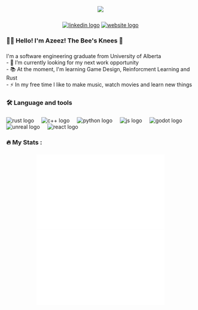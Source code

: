 <div align="center">
  <img height="150" src="https://avatars.githubusercontent.com/u/7690321?v=4"  />
</div>

###

<div align="center">
  
  [<img src="https://img.shields.io/static/v1?message=LinkedIn&logo=linkedin&label=&color=0077B5&logoColor=white&labelColor=&style=for-the-badge" height="25" alt="linkedin logo"  />](https://www.linkedin.com/in/aabass/)
  [<img src="https://img.shields.io/badge/web-azeez.me-brightgreen" height="25" alt="website logo"  />](https://azeez.me/)
  
</div>

###

<h3 align="left">👋🏾 Hello! I'm Azeez! The Bee's Knees 🐝 </h3>

###

<p align="left"> 
  I'm a software engineering graduate from University of Alberta  <br>
  - 🔭 I’m currently looking for my next work opportunity <br>
  - 📚 At the moment, I'm learning Game Design, Reinforcment Learning and Rust  <br>
  - ⚡ In my free time I like to make music, watch movies and learn new things
</p>

###

<h3 align="left">🛠 Language and tools</h3>

###

<div align="left">
  <img src="https://cdn.jsdelivr.net/gh/devicons/devicon/icons/rust/rust-original.svg" height="40" alt="rust logo"  />
  <img width="12" />  
  <img src="https://cdn.jsdelivr.net/gh/devicons/devicon/icons/cplusplus/cplusplus-original.svg" height="40" alt="c++ logo"  />
  <img width="12" />
  <img src="https://cdn.jsdelivr.net/gh/devicons/devicon/icons/python/python-original.svg" height="40" alt="python logo"  />
  <img width="12" />
  <img src="https://cdn.jsdelivr.net/gh/devicons/devicon/icons/javascript/javascript-original.svg" height="40" alt="js logo"  />
  <img width="12" />
  <img src="https://cdn.jsdelivr.net/gh/devicons/devicon/icons/godot/godot-original.svg" height="40" alt="godot logo"  />
  <img width="12" />
  <img src="https://cdn.jsdelivr.net/gh/devicons/devicon/icons/unrealengine/unrealengine-original.svg" height="40" alt="unreal logo"  />
  <img width="12" />
  <img src="https://cdn.jsdelivr.net/gh/devicons/devicon/icons/react/react-original.svg" height="40" alt="react logo"  />
  <img width="12" />
</div>

###

<h3 align="left">🔥   My Stats :</h3>

###

<div align="center">
  <img src="https://raw.githubusercontent.com/ducklin5/github-stats/master/generated/overview.svg#gh-dark-mode-only" height="200" alt="streak graph"  />
  <img src="https://raw.githubusercontent.com/ducklin5/github-stats/master/generated/languages.svg#gh-dark-mode-only" height="200" alt="streak graph"  />  
</div>

###
